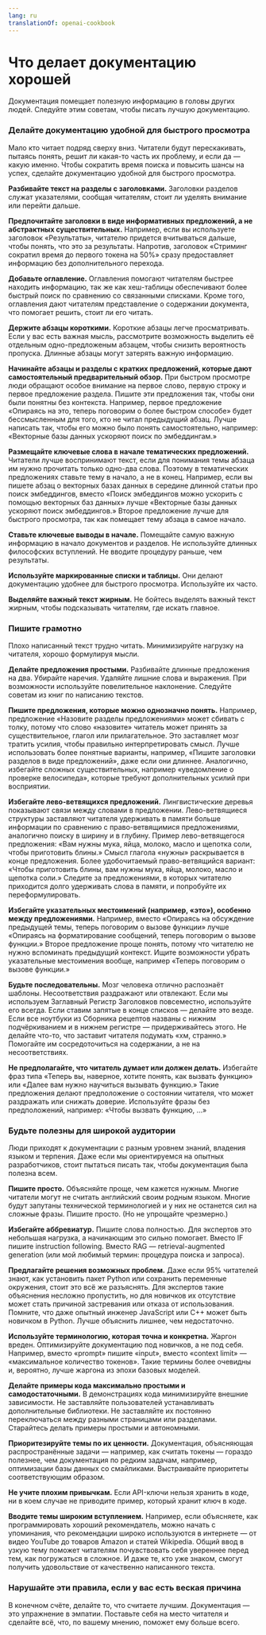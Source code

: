 ```yaml
---
lang: ru
translationOf: openai-cookbook
---
```


# Что делает документацию хорошей

Документация помещает полезную информацию в головы других людей. Следуйте этим советам, чтобы писать лучшую документацию.

### Делайте документацию удобной для быстрого просмотра

Мало кто читает подряд сверху вниз. Читатели будут перескакивать, пытаясь понять, решит ли какая-то часть их проблему, и если да — какую именно. Чтобы сократить время поиска и повысить шансы на успех, сделайте документацию удобной для быстрого просмотра.

**Разбивайте текст на разделы с заголовками.** Заголовки разделов служат указателями, сообщая читателям, стоит ли уделять внимание или перейти дальше.

**Предпочитайте заголовки в виде информативных предложений, а не абстрактных существительных.** Например, если вы используете заголовок «Результаты», читателю придется вчитываться дальше, чтобы понять, что это за результаты. Напротив, заголовок «Стриминг сократил время до первого токена на 50%» сразу предоставляет информацию без дополнительного перехода.

**Добавьте оглавление.** Оглавления помогают читателям быстрее находить информацию, так же как хеш-таблицы обеспечивают более быстрый поиск по сравнению со связанными списками. Кроме того, оглавления дают читателям представление о содержании документа, что помогает решить, стоит ли его читать.

**Держите абзацы короткими.** Короткие абзацы легче просматривать. Если у вас есть важная мысль, рассмотрите возможность выделить её отдельным одно-предложеным абзацем, чтобы снизить вероятность пропуска. Длинные абзацы могут затерять важную информацию.

**Начинайте абзацы и разделы с кратких предложений, которые дают самостоятельный предварительный обзор.** При быстром просмотре люди обращают особое внимание на первое слово, первую строку и первое предложение раздела. Пишите эти предложения так, чтобы они были понятны без контекста. Например, первое предложение «Опираясь на это, теперь поговорим о более быстром способе» будет бессмысленным для того, кто не читал предыдущий абзац. Лучше написать так, чтобы его можно было понять самостоятельно, например: «Векторные базы данных ускоряют поиск по эмбеддингам.»

**Размещайте ключевые слова в начале тематических предложений.** Читатели лучше воспринимают текст, если для понимания темы абзаца им нужно прочитать только одно-два слова. Поэтому в тематических предложениях ставьте тему в начало, а не в конец. Например, если вы пишете абзац о векторных базах данных в середине длинной статьи про поиск эмбеддингов, вместо «Поиск эмбеддингов можно ускорить с помощью векторных баз данных» лучше «Векторные базы данных ускоряют поиск эмбеддингов.» Второе предложение лучше для быстрого просмотра, так как помещает тему абзаца в самое начало.

**Ставьте ключевые выводы в начале.** Помещайте самую важную информацию в начало документов и разделов. Не используйте длинных философских вступлений. Не вводите процедуру раньше, чем результаты.

**Используйте маркированные списки и таблицы.** Они делают документацию удобнее для быстрого просмотра. Используйте их часто.

**Выделяйте важный текст жирным.** Не бойтесь выделять важный текст жирным, чтобы подсказывать читателям, где искать главное.

### Пишите грамотно

Плохо написанный текст трудно читать. Минимизируйте нагрузку на читателя, хорошо формулируя мысли.

**Делайте предложения простыми.** Разбивайте длинные предложения на два. Убирайте наречия. Удаляйте лишние слова и выражения. При возможности используйте повелительное наклонение. Следуйте советам из книг по написанию текстов.

**Пишите предложения, которые можно однозначно понять.** Например, предложение «Назовите разделы предложениями» может сбивать с толку, потому что слово «назовите» читатель может принять за существительное, глагол или прилагательное. Это заставляет мозг тратить усилия, чтобы правильно интерпретировать смысл. Лучше использовать более понятные варианты, например, «Пишите заголовки разделов в виде предложений», даже если они длиннее. Аналогично, избегайте сложных существительных, например «уведомление о проверке велосипеда», которые требуют дополнительных усилий при восприятии.

**Избегайте лево-ветвящихся предложений.** Лингвистические деревья показывают связи между словами в предложении. Лево-ветвящиеся структуры заставляют читателя удерживать в памяти больше информации по сравнению с право-ветвящимися предложениями, аналогично поиску в ширину и в глубину. Пример лево-ветвящегося предложения: «Вам нужны мука, яйца, молоко, масло и щепотка соли, чтобы приготовить блины.» Смысл глагола «нужны» раскрывается в конце предложения. Более удобочитаемый право-ветвящийся вариант: «Чтобы приготовить блины, вам нужны мука, яйца, молоко, масло и щепотка соли.» Следите за предложениями, в которых читателю приходится долго удерживать слова в памяти, и попробуйте их переформулировать.

**Избегайте указательных местоимений (например, «это»), особенно между предложениями.** Например, вместо «Опираясь на обсуждение предыдущей темы, теперь поговорим о вызове функции» лучше «Опираясь на форматирование сообщений, теперь поговорим о вызове функции.» Второе предложение проще понять, потому что читателю не нужно вспоминать предыдущий контекст. Ищите возможности убрать указательные местоимения вообще, например «Теперь поговорим о вызове функции.»

**Будьте последовательны.** Мозг человека отлично распознаёт шаблоны. Несоответствия раздражают или отвлекают. Если мы используем Заглавный Регистр Заголовков повсеместно, используйте его всегда. Если ставим запятые в конце списков — делайте это везде. Если все ноутбуки из Сборника рецептов названы с нижним подчёркиванием и в нижнем регистре — придерживайтесь этого. Не делайте что-то, что заставит читателя подумать «хм, странно.» Помогайте им сосредоточиться на содержании, а не на несоответствиях.

**Не предполагайте, что читатель думает или должен делать.** Избегайте фраз типа «Теперь вы, наверное, хотите понять, как вызвать функцию» или «Далее вам нужно научиться вызывать функцию.» Такие предложения делают предположение о состоянии читателя, что может раздражать или снижать доверие. Используйте фразы без предположений, например: «Чтобы вызвать функцию, …»

### Будьте полезны для широкой аудитории

Люди приходят к документации с разным уровнем знаний, владения языком и терпения. Даже если мы ориентируемся на опытных разработчиков, стоит пытаться писать так, чтобы документация была полезна всем.

**Пишите просто.** Объясняйте проще, чем кажется нужным. Многие читатели могут не считать английский своим родным языком. Многие будут запутаны технической терминологией и у них не останется сил на сложные фразы. Пишите просто. (Но не упрощайте чрезмерно.)

**Избегайте аббревиатур.** Пишите слова полностью. Для экспертов это небольшая нагрузка, а начинающим это сильно помогает. Вместо IF пишите instruction following. Вместо RAG — retrieval-augmented generation (или мой любимый термин: процедура поиска и запроса).

**Предлагайте решения возможных проблем.** Даже если 95% читателей знают, как установить пакет Python или сохранить переменные окружения, стоит это всё же разъяснять. Для экспертов такие объяснения несложно пропустить, но для новичков их отсутствие может стать причиной застревания или отказа от использования. Помните, что даже опытный инженер JavaScript или C++ может быть новичком в Python. Лучше объяснить лишнее, чем недостаточно.

**Используйте терминологию, которая точна и конкретна.** Жаргон вреден. Оптимизируйте документацию под новичков, а не под себя. Например, вместо «prompt» пишите «input», вместо «context limit» — «максимальное количество токенов». Такие термины более очевидны и, вероятно, лучше жаргона из эпохи базовых моделей.

**Делайте примеры кода максимально простыми и самодостаточными.** В демонстрациях кода минимизируйте внешние зависимости. Не заставляйте пользователей устанавливать дополнительные библиотеки. Не заставляйте их постоянно переключаться между разными страницами или разделами. Старайтесь делать примеры простыми и автономными.

**Приоритезируйте темы по их ценности.** Документация, объясняющая распространённые задачи — например, как считать токены — гораздо полезнее, чем документация по редким задачам, например, оптимизации базы данных со смайликами. Выстраивайте приоритеты соответствующим образом.

**Не учите плохим привычкам.** Если API-ключи нельзя хранить в коде, ни в коем случае не приводите пример, который хранит ключ в коде.

**Вводите темы широким вступлением.** Например, если объясняете, как программировать хороший рекомендатель, можно начать с упоминания, что рекомендации широко используются в интернете — от видео YouTube до товаров Amazon и статей Wikipedia. Общий ввод в узкую тему поможет читателям почувствовать себя увереннее перед тем, как погружаться в сложное. И даже те, кто уже знаком, смогут получить удовольствие от качественно написанного текста.

### Нарушайте эти правила, если у вас есть веская причина

В конечном счёте, делайте то, что считаете лучшим. Документация — это упражнение в эмпатии. Поставьте себя на место читателя и сделайте всё, что, по вашему мнению, поможет ему больше всего.
